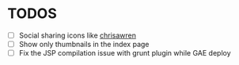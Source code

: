 # TODOS

* [ ] Social sharing icons like [chrisawren](http://chrisawren.com/)
* [ ] Show only thumbnails in the index page
* [ ] Fix the JSP compilation issue with grunt plugin while GAE deploy
